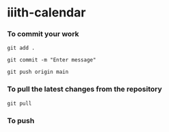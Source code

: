 # iiith-calendar

### To commit your work
```
git add .

git commit -m "Enter message"

git push origin main
```

### To pull the latest changes from the repository
```
git pull
```

### To push 
